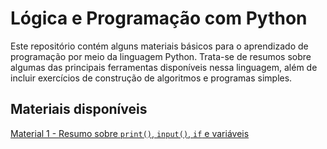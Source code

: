 # Lógica e Programação com Python

Este repositório contém alguns materiais básicos para o aprendizado de programação por meio da linguagem Python. Trata-se de resumos sobre algumas das principais ferramentas disponíveis nessa linguagem, além de incluir exercícios de construção de algoritmos e programas simples.

## Materiais disponíveis

<a href="">Material 1 - Resumo sobre ```print()```, ```input()```, ```if``` e variáveis</a>
